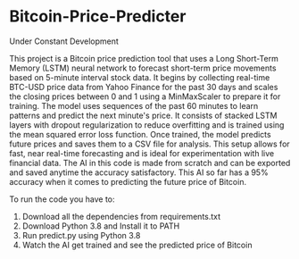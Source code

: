 # Bitcoin-Price-Predicter

Under Constant Development

This project is a Bitcoin price prediction tool that uses a Long Short-Term Memory (LSTM) neural network to forecast short-term price movements based on 5-minute interval stock data. It begins by collecting real-time BTC-USD price data from Yahoo Finance for the past 30 days and scales the closing prices between 0 and 1 using a MinMaxScaler to prepare it for training. The model uses sequences of the past 60 minutes to learn patterns and predict the next minute's price. It consists of stacked LSTM layers with dropout regularization to reduce overfitting and is trained using the mean squared error loss function. Once trained, the model predicts future prices and saves them to a CSV file for analysis. This setup allows for fast, near real-time forecasting and is ideal for experimentation with live financial data. The AI in this code is made from scratch and can be exported and saved anytime the accuracy satisfactory. This AI so far has a 95% accuracy when it comes to predicting the future price of Bitcoin.

To run the code you have to:
1. Download all the dependencies from requirements.txt
2. Download Python 3.8 and Install it to PATH
3. Run predict.py using Python 3.8
4. Watch the AI get trained and see the predicted price of Bitcoin

